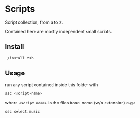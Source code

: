 # Scripts
Script collection, from a to z.

Contained here are mostly independent small scripts.

## Install

```zsh
./install.zsh
```

## Usage

run any script contained inside this folder with

```zsh
ssc <script-name>
```

where `<script-name>` is the files base-name (w/o extension)
e.g.:

```zsh
ssc select.music
```